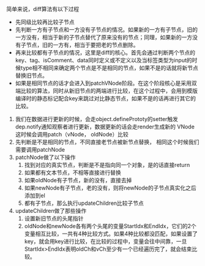 简单来说，diff算法有以下过程

- 先同级比较再比较子节点
- 先判断一方有子节点和一方没有子节点的情况。如果新的一方有子节点，旧的一方没有，相当于新的子节点替代了原来没有的节点；同理，如果新的一方没有子节点，旧的一方有，相当于要把老的节点删除。
- 再来比较都有子节点的情况，这里是diff的核心。首先会通过判断两个节点的key、tag、isComment、data同时定义或不定义以及当标签类型为input的时候type相不相同来确定两个节点是不是相同的节点，如果不是的话就将新节点替换旧节点。
- 如果是相同节点的话才会进入到patchVNode阶段。在这个阶段核心是采用双端比较的算法，同时从新旧节点的两端进行比较，在这个过程中，会用到模版编译时的静态标记配合key来跳过对比静态节点，如果不是的话再进行其它的比较。




1. 我们在数据进行更新的时候，会走object.definePrototy的setter触发dep.notify通知观察者进行更新，数据更新的话会走render生成新的 VNode 这时候会调用patch（vNode， oldNode）比较
2. 先判断是不是相同的节点，不同直接老节点被新节点替换， 相同这个时候我们需要调用patchNode
3. patchNode做了以下操作
   1. 找到对应的真实节点，判断是不是指向同一个对象，是的话直接return
   2. 如果都有文本节点，不相等直接进行替换
   3. 如果oldNode有子节点，新的没有，直接去掉
   4. 如果newNode有子节点，老的没有，则将newNode的子节点真实化之后添加到el
   5. 都有子节点，那么执行updateChildren比较子节点
4. updateChildren做了那些操作
   1. 设置新旧节点的头尾指针
   2. oldNode和newNode各有两个头尾的变量StartIdx和EndIdx，它们的2个变量相互比较，一共有4种比较方式。如果4种比较都没匹配，如果设置了key，就会用key进行比较，在比较的过程中，变量会往中间靠，一旦StartIdx>EndIdx表明oldCh和vCh至少有一个已经遍历完了，就会结束比较。